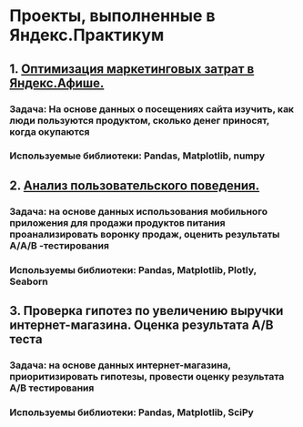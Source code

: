 # Проекты, выполненные в Яндекс.Практикум
## 1. <a href="https://github.com/Svetsher/-Projects/tree/main/Яндекс.Афиша"> Оптимизация  маркетинговых затрат в Яндекс.Афише. </a>

### Задача: На основе данных о посещениях сайта изучить, как люди пользуются продуктом, сколько денег приносят, когда окупаются
### Используемые библиотеки: Pandas, Matplotlib, numpy

## 2. <a href=" https://github.com/Svetsher/-Projects/tree/main/Анализ%20пользовательского%20поведения"> Анализ пользовательского поведения. </a>
### Задача: на основе данных использования мобильного приложения для продажи продуктов питания проанализировать воронку продаж, оценить результаты А/A/B -тестирования
### Используемы библиотеки: Pandas, Matplotlib, Plotly, Seaborn

## 3. Проверка гипотез по увеличению выручки интернет-магазина. Оценка результата A/B теста
### Задача: на основе данных интернет-магазина, приоритизировать гипотезы, провести оценку результата A/B тестирования
### Используемы библиотеки: Pandas, Matplotlib, SciPy

